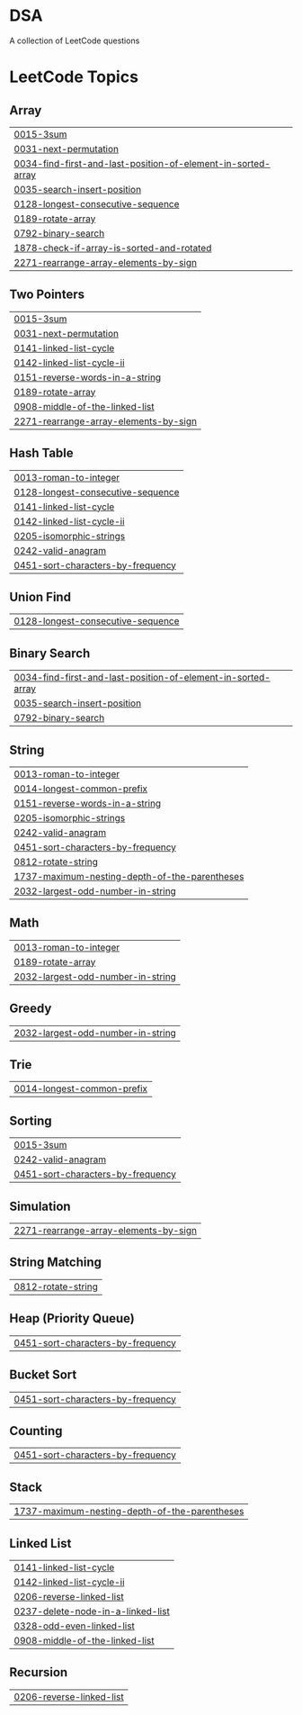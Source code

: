 # DSA
A collection of LeetCode questions 

<!---LeetCode Topics Start-->
# LeetCode Topics
## Array
|  |
| ------- |
| [0015-3sum](https://github.com/shubhra27ss/DSA/tree/master/0015-3sum) |
| [0031-next-permutation](https://github.com/shubhra27ss/DSA/tree/master/0031-next-permutation) |
| [0034-find-first-and-last-position-of-element-in-sorted-array](https://github.com/shubhra27ss/DSA/tree/master/0034-find-first-and-last-position-of-element-in-sorted-array) |
| [0035-search-insert-position](https://github.com/shubhra27ss/DSA/tree/master/0035-search-insert-position) |
| [0128-longest-consecutive-sequence](https://github.com/shubhra27ss/DSA/tree/master/0128-longest-consecutive-sequence) |
| [0189-rotate-array](https://github.com/shubhra27ss/DSA/tree/master/0189-rotate-array) |
| [0792-binary-search](https://github.com/shubhra27ss/DSA/tree/master/0792-binary-search) |
| [1878-check-if-array-is-sorted-and-rotated](https://github.com/shubhra27ss/DSA/tree/master/1878-check-if-array-is-sorted-and-rotated) |
| [2271-rearrange-array-elements-by-sign](https://github.com/shubhra27ss/DSA/tree/master/2271-rearrange-array-elements-by-sign) |
## Two Pointers
|  |
| ------- |
| [0015-3sum](https://github.com/shubhra27ss/DSA/tree/master/0015-3sum) |
| [0031-next-permutation](https://github.com/shubhra27ss/DSA/tree/master/0031-next-permutation) |
| [0141-linked-list-cycle](https://github.com/shubhra27ss/DSA/tree/master/0141-linked-list-cycle) |
| [0142-linked-list-cycle-ii](https://github.com/shubhra27ss/DSA/tree/master/0142-linked-list-cycle-ii) |
| [0151-reverse-words-in-a-string](https://github.com/shubhra27ss/DSA/tree/master/0151-reverse-words-in-a-string) |
| [0189-rotate-array](https://github.com/shubhra27ss/DSA/tree/master/0189-rotate-array) |
| [0908-middle-of-the-linked-list](https://github.com/shubhra27ss/DSA/tree/master/0908-middle-of-the-linked-list) |
| [2271-rearrange-array-elements-by-sign](https://github.com/shubhra27ss/DSA/tree/master/2271-rearrange-array-elements-by-sign) |
## Hash Table
|  |
| ------- |
| [0013-roman-to-integer](https://github.com/shubhra27ss/DSA/tree/master/0013-roman-to-integer) |
| [0128-longest-consecutive-sequence](https://github.com/shubhra27ss/DSA/tree/master/0128-longest-consecutive-sequence) |
| [0141-linked-list-cycle](https://github.com/shubhra27ss/DSA/tree/master/0141-linked-list-cycle) |
| [0142-linked-list-cycle-ii](https://github.com/shubhra27ss/DSA/tree/master/0142-linked-list-cycle-ii) |
| [0205-isomorphic-strings](https://github.com/shubhra27ss/DSA/tree/master/0205-isomorphic-strings) |
| [0242-valid-anagram](https://github.com/shubhra27ss/DSA/tree/master/0242-valid-anagram) |
| [0451-sort-characters-by-frequency](https://github.com/shubhra27ss/DSA/tree/master/0451-sort-characters-by-frequency) |
## Union Find
|  |
| ------- |
| [0128-longest-consecutive-sequence](https://github.com/shubhra27ss/DSA/tree/master/0128-longest-consecutive-sequence) |
## Binary Search
|  |
| ------- |
| [0034-find-first-and-last-position-of-element-in-sorted-array](https://github.com/shubhra27ss/DSA/tree/master/0034-find-first-and-last-position-of-element-in-sorted-array) |
| [0035-search-insert-position](https://github.com/shubhra27ss/DSA/tree/master/0035-search-insert-position) |
| [0792-binary-search](https://github.com/shubhra27ss/DSA/tree/master/0792-binary-search) |
## String
|  |
| ------- |
| [0013-roman-to-integer](https://github.com/shubhra27ss/DSA/tree/master/0013-roman-to-integer) |
| [0014-longest-common-prefix](https://github.com/shubhra27ss/DSA/tree/master/0014-longest-common-prefix) |
| [0151-reverse-words-in-a-string](https://github.com/shubhra27ss/DSA/tree/master/0151-reverse-words-in-a-string) |
| [0205-isomorphic-strings](https://github.com/shubhra27ss/DSA/tree/master/0205-isomorphic-strings) |
| [0242-valid-anagram](https://github.com/shubhra27ss/DSA/tree/master/0242-valid-anagram) |
| [0451-sort-characters-by-frequency](https://github.com/shubhra27ss/DSA/tree/master/0451-sort-characters-by-frequency) |
| [0812-rotate-string](https://github.com/shubhra27ss/DSA/tree/master/0812-rotate-string) |
| [1737-maximum-nesting-depth-of-the-parentheses](https://github.com/shubhra27ss/DSA/tree/master/1737-maximum-nesting-depth-of-the-parentheses) |
| [2032-largest-odd-number-in-string](https://github.com/shubhra27ss/DSA/tree/master/2032-largest-odd-number-in-string) |
## Math
|  |
| ------- |
| [0013-roman-to-integer](https://github.com/shubhra27ss/DSA/tree/master/0013-roman-to-integer) |
| [0189-rotate-array](https://github.com/shubhra27ss/DSA/tree/master/0189-rotate-array) |
| [2032-largest-odd-number-in-string](https://github.com/shubhra27ss/DSA/tree/master/2032-largest-odd-number-in-string) |
## Greedy
|  |
| ------- |
| [2032-largest-odd-number-in-string](https://github.com/shubhra27ss/DSA/tree/master/2032-largest-odd-number-in-string) |
## Trie
|  |
| ------- |
| [0014-longest-common-prefix](https://github.com/shubhra27ss/DSA/tree/master/0014-longest-common-prefix) |
## Sorting
|  |
| ------- |
| [0015-3sum](https://github.com/shubhra27ss/DSA/tree/master/0015-3sum) |
| [0242-valid-anagram](https://github.com/shubhra27ss/DSA/tree/master/0242-valid-anagram) |
| [0451-sort-characters-by-frequency](https://github.com/shubhra27ss/DSA/tree/master/0451-sort-characters-by-frequency) |
## Simulation
|  |
| ------- |
| [2271-rearrange-array-elements-by-sign](https://github.com/shubhra27ss/DSA/tree/master/2271-rearrange-array-elements-by-sign) |
## String Matching
|  |
| ------- |
| [0812-rotate-string](https://github.com/shubhra27ss/DSA/tree/master/0812-rotate-string) |
## Heap (Priority Queue)
|  |
| ------- |
| [0451-sort-characters-by-frequency](https://github.com/shubhra27ss/DSA/tree/master/0451-sort-characters-by-frequency) |
## Bucket Sort
|  |
| ------- |
| [0451-sort-characters-by-frequency](https://github.com/shubhra27ss/DSA/tree/master/0451-sort-characters-by-frequency) |
## Counting
|  |
| ------- |
| [0451-sort-characters-by-frequency](https://github.com/shubhra27ss/DSA/tree/master/0451-sort-characters-by-frequency) |
## Stack
|  |
| ------- |
| [1737-maximum-nesting-depth-of-the-parentheses](https://github.com/shubhra27ss/DSA/tree/master/1737-maximum-nesting-depth-of-the-parentheses) |
## Linked List
|  |
| ------- |
| [0141-linked-list-cycle](https://github.com/shubhra27ss/DSA/tree/master/0141-linked-list-cycle) |
| [0142-linked-list-cycle-ii](https://github.com/shubhra27ss/DSA/tree/master/0142-linked-list-cycle-ii) |
| [0206-reverse-linked-list](https://github.com/shubhra27ss/DSA/tree/master/0206-reverse-linked-list) |
| [0237-delete-node-in-a-linked-list](https://github.com/shubhra27ss/DSA/tree/master/0237-delete-node-in-a-linked-list) |
| [0328-odd-even-linked-list](https://github.com/shubhra27ss/DSA/tree/master/0328-odd-even-linked-list) |
| [0908-middle-of-the-linked-list](https://github.com/shubhra27ss/DSA/tree/master/0908-middle-of-the-linked-list) |
## Recursion
|  |
| ------- |
| [0206-reverse-linked-list](https://github.com/shubhra27ss/DSA/tree/master/0206-reverse-linked-list) |
<!---LeetCode Topics End-->